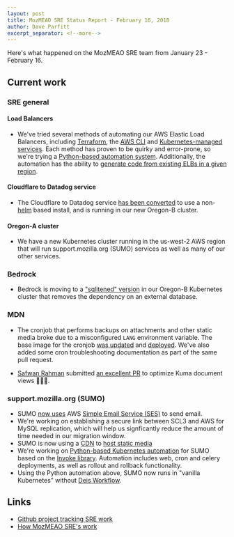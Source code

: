 ```yaml
---
layout: post
title: MozMEAO SRE Status Report - February 16, 2018
author: Dave Parfitt
excerpt_separator: <!--more-->
---
```


Here's what happened on the MozMEAO SRE team from January 23 - February 16.

<!--more-->

## Current work

### SRE general

#### Load Balancers

- We've tried several methods of automating our AWS Elastic Load Balancers, including [Terraform](https://www.terraform.io/), the [AWS CLI](https://aws.amazon.com/cli/) and [Kubernetes-managed services](https://kubernetes.io/docs/concepts/services-networking/service/). Each method has proven to be quirky and error-prone, so we're trying a [Python-based automation system](https://github.com/mozmeao/infra/pull/714). Additionally, the automation has the ability to [generate code from existing ELBs in a given region](https://github.com/mozmeao/infra/pull/727).

#### Cloudflare to Datadog service

- The Cloudflare to Datadog service [has been converted](https://github.com/mozmeao/cloudflare-datadog/pull/12) to use a non-[helm](https://helm.sh/) based install, and is running in our new Oregon-B cluster.

#### Oregon-A cluster

- We have a new Kubernetes cluster running in the us-west-2 AWS region that will run support.mozilla.org (SUMO) services as well as many of our other services.

### Bedrock

- Bedrock is moving to a ["sqlitened" version](https://github.com/mozilla/bedrock/pull/5334) in our Oregon-B Kubernetes cluster that removes the dependency on an external database.


### MDN

- The cronjob that performs backups on attachments and other static media broke due to a misconfigured `LANG` environment variable. The base image for the cronjob [was updated](https://github.com/mozmeao/infra/pull/711) and [deployed](https://github.com/mozmeao/infra/pull/719). We've also added some cron troubleshooting documentation as part of the same pull request.

- [Safwan Rahman](https://github.com/safwanrahman) submitted [an excellent PR](https://github.com/mozilla/kuma/pull/4630) to optimize Kuma document views 🎉🎉🎉. 

### support.mozilla.org (SUMO)

- SUMO [now uses](https://github.com/mozilla/kitsune/issues/2900) AWS [Simple Email Service (SES)](https://aws.amazon.com/ses/) to send email.
- We're working on establishing a secure link between SCL3 and AWS for MySQL replication, which will help us signficantly reduce the amount of time needed in our migration window.
- SUMO is now using a [CDN](https://github.com/mozmeao/infra/pull/694) to [host static media](https://github.com/mozilla/kitsune/issues/2949#issuecomment-363429101)
- We're working on [Python-based Kubernetes automation](https://github.com/mozilla/kitsune/pull/3034) for SUMO based on the [Invoke library](http://www.pyinvoke.org/). Automation includes web, cron and celery deployments, as well as rollout and rollback functionality.
- Using the Python automation above, SUMO now runs in "vanilla Kubernetes" without [Deis Workflow](https://deis.com/workflow/).
        

## Links

- [Github project tracking SRE work](https://github.com/mozmar/infra/projects/2)
- [How MozMEAO SRE's work](https://github.com/mozmar/infra/blob/master/docs/how_we_work.md)
